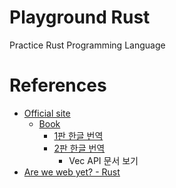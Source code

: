 # Playground Rust

Practice Rust Programming Language

# References

- [Official site](https://www.rust-lang.org)
	- [Book](https://doc.rust-lang.org/book/)
		- [1판 한글 번역](https://www.penflip.com/sarojaba/rust-doc-korean)
		- [2판 한글 번역](https://rinthel.github.io/rust-lang-book-ko/)
			- Vec API 문서 보기
- [Are we web yet? - Rust](https://www.arewewebyet.org/)
